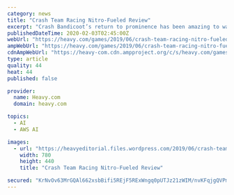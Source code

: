 ```yaml
---
category: news
title: "Crash Team Racing Nitro-Fueled Review"
excerpt: "Crash Bandicoot’s return to prominence has been amazing to watch. The Crash Bandicoot N. Sane Trilogy successfully kickstarted the orange marsupial’s resurgence in a major way by remaking his ..."
publishedDateTime: 2020-02-03T02:45:00Z
webUrl: "https://heavy.com/games/2019/06/crash-team-racing-nitro-fueled-review/"
ampWebUrl: "https://heavy.com/games/2019/06/crash-team-racing-nitro-fueled-review/amp/"
cdnAmpWebUrl: "https://heavy-com.cdn.ampproject.org/c/s/heavy.com/games/2019/06/crash-team-racing-nitro-fueled-review/amp/"
type: article
quality: 44
heat: 44
published: false

provider:
  name: Heavy.com
  domain: heavy.com

topics:
  - AI
  - AWS AI

images:
  - url: "https://heavyeditorial.files.wordpress.com/2019/06/crash-team-racing-ps4.jpg?quality=65&strip=all"
    width: 780
    height: 440
    title: "Crash Team Racing Nitro-Fueled Review"

secured: "KrNvOv63MrGQAl662xsbBifi5REjF5RExWngq0pUTJz21zWIM/nvKFqjgQVPmpkoeeE+mHEBWlhaqXqNO1ecVgFmZtxBaxKDHOzwG/uDyuCbO+7MI6U1vuyBt2/eMirR7e6Ioj2h3HnQP0nogHumOIaoOgrmRhzmtaRZg4n8qChUQmuUdz20WRsJdJeY1fZczbHA5YiQriA3ua3nraeRldE1c3hNg3JMFtZvn9hp/rUPE7Y4bY7qvzRY/LuQdEPZoesr3NzP89+oU4N5kdq48PQsHTqrRg0/U1Fyf55TniOuCNDqd8QY20SWYa24t77i;Ct+nrfghGYMPW7qpK82PHg=="
---
```


